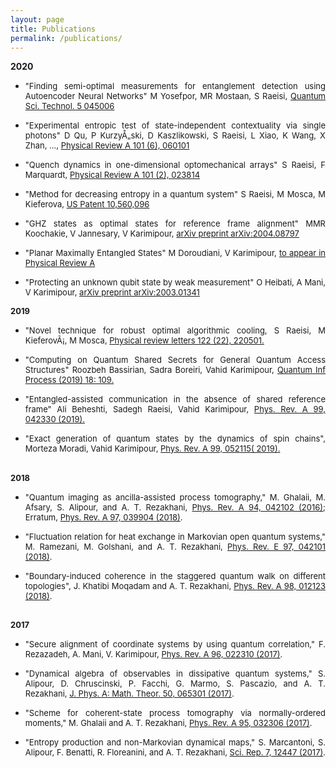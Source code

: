 ```yaml
---
layout: page
title: Publications
permalink: /publications/
---
```

<section id="links">
	<div class="container">
	
<span class="style"><span style="font-weight: 700;">2020</span><br>
                                    <ul style="text-align: justify;">
                                        <li><font size="2">"</font><font size="2">Finding semi-optimal measurements for entanglement detection using Autoencoder Neural Networks" M Yosefpor, MR Mostaan, S Raeisi, <a href="https://arxiv.org/pdf/2003.07031.pdf">Quantum Sci. Technol. 5 045006</a><br>
                                            </font></li>
                                    </ul>
                                    <ul style="text-align: justify;">
                                        <li><font size="2">"</font><font size="2">Experimental entropic test of state-independent contextuality via single photons" D Qu, P KurzyÅ„ski, D Kaszlikowski, S Raeisi, L Xiao, K Wang, X Zhan, ..., <a href="https://arxiv.org/pdf/2001.01498.pdf">Physical Review A 101 (6), 060101</a><br>
                                            </font></li>
                                    </ul>
                                    <ul style="text-align: justify;">
                                        <li><font size="2">"</font><font size="2">Quench dynamics in one-dimensional optomechanical arrays" S Raeisi, F Marquardt, <a href="https://arxiv.org/pdf/1907.04293.pdf" target="_blank">Physical Review A 101 (2), 023814</a><br>
                                            </font></li>
                                    </ul>
                                    <ul style="text-align: justify;">
                                        <li><font size="2">"</font><font size="2">Method for decreasing entropy in a quantum system" S Raeisi, M Mosca, M Kieferova, <a href="https://patentimages.storage.googleapis.com/f5/9e/90/85fc15c5f0e2ce/US10560096.pdf" target="_blank">US Patent 10,560,096</a><br>
                                            </font></li>
                                    </ul>
                                    <ul style="text-align: justify;">
                                        <li><font size="2">"</font><font size="2">GHZ states as optimal states for reference frame alignment" MMR Koochakie, V Jannesary, V Karimipour, <a href="https://arxiv.org/pdf/2004.08797.pdf" target="_blank">arXiv preprint arXiv:2004.08797</a><br>
                                            </font></li>
                                    </ul>
                                    <ul style="text-align: justify;">
                                        <li><font size="2">"</font><font size="2">Planar Maximally Entangled States" M Doroudiani, V Karimipour, <a href="https://arxiv.org/pdf/2004.00906.pdf" target="_blank">to appear in Physical Review A</a><br>
                                            </font></li>
                                    </ul>
                                    <ul style="text-align: justify;">
                                        <li><font size="2">"</font><font size="2">Protecting an unknown qubit state by weak measurement" O Heibati, A Mani, V Karimipour, <a href="https://arxiv.org/pdf/2003.01341.pdf" target="_blank">arXiv preprint arXiv:2003.01341</a><br>
                                            </font></li>
                                    </ul>
                                    <font size="2"><span class="style"><span style="font-weight: 700;">2019</span></span></font><br>
                                    <ul style="text-align: justify;">
                                        <li><font size="2">"</font><font size="2">Novel technique for robust optimal algorithmic cooling, S Raeisi, M KieferovÃ¡, M Mosca, <a href="https://arxiv.org/pdf/1902.04439" target="_blank">Physical review letters 122 (22), 220501.</a><br>
                                            </font></li>
                                    </ul>
                                    <ul style="text-align: justify;">
                                        <li><font size="2">"</font><font size="2">Computing on Quantum Shared Secrets for General Quantum Access Structures" Roozbeh Bassirian, Sadra Boreiri, Vahid Karimipour, <a href="https://doi.org/10.1007/s11128-019-2224-7" target="_blank">Quantum Inf Process (2019) 18: 109.</a><br>
                                            </font></li>
                                    </ul>
                                    <ul style="text-align: justify;">
                                        <li><font size="2">"Entangled-assisted communication in the absence of shared reference frame" Ali Beheshti, Sadegh Raeisi, Vahid Karimipour, <a href="https://doi.org/10.1103/PhysRevA.99.042330" target="_blank">Phys. Rev. A 99, 042330 (2019).</a><br>
                                            </font></li>
                                    </ul>
                                    <ul style="text-align: justify;">
                                        <li><font size="2">"Exact generation of quantum states by the dynamics of spin chains", Morteza Moradi, Vahid Karimipour, <a href="https://doi.org/10.1103/PhysRevA.99.052115" target="_blank">Phys. Rev. A 99, 052115( 2019).</a></font></li>
                                    </ul>
                                    <br>
                                    <font size="2"><span class="style"><span style="font-weight: 700;">
                                        2018</span></span></font><br>
                                    <ul style="text-align: justify;">
                                        <li><font size="2">"</font><font size="2">Quantum imaging as ancilla-assisted process tomography," M. Ghalaii, M. Afsary, S. Alipour, and A. T. Rezakhani, <a href="https://doi.org/10.1103/PhysRevA.94.042102" target="_blank">Phys. Rev. A 94, 042102 (2016)</a>; Erratum, <a href="https://doi.org/10.1103/PhysRevA.97.039904" target="_blank">Phys. Rev. A 97, 039904 (2018)</a>.<br>
                                            </font><font size="2"></font></li>
                                    </ul>
                                    <ul style="text-align: justify;">
                                        <li><font size="2">"Fluctuation relation for heat exchange in Markovian open quantum systems," M. Ramezani, M. Golshani, and A. T. Rezakhani, <a href="https://doi.org/10.1103/PhysRevE.97.042101" target="_blank">Phys. Rev. E 97, 042101 (2018)</a>.<br>
                                            </font></li>
                                    </ul>
                                    <ul style="text-align: justify;">
                                        <li><font size="2">"Boundary-induced coherence in the staggered quantum walk on different topologies", J. Khatibi Moqadam and A. T. Rezakhani, <a href="https://doi.org/10.1103/PhysRevA.98.012123" target="_blank">Phys. Rev. A 98, 012123 (2018)</a>.</font></li>
                                    </ul>
                                    <font size="2"><span class="style"><span style="font-weight: 700;"><br>
                                        2017</span></span></font> <br>
                                    <ul style="text-align: justify;">
                                        <li><font size="2">
                                            "Secure alignment of coordinate systems by using quantum correlation," F. Rezazadeh, A. Mani, V. Karimipour, <a href="https://doi.org/10.1103/PhysRevA.96.022310">Phys. Rev. A 96, 022310 (2017)</a></font><font size="2">.</font></li>
                                    </ul>
                                    <ul style="text-align: justify;">
                                        <li><font size="2">"</font><font size="2">Dynamical algebra of observables in dissipative quantum systems,</font><font size="2">"</font><font size="2"> S. Alipour, D. Chruscinski, P. Facchi, G. Marmo, S. Pascazio, and A. T. Rezakhani, <a href="https://doi.org/10.1088/1751-8121/aa5453" target="_blank">J. Phys. A: Math. Theor. 50, 065301 (2017)</a>.<br>
                                            </font><font size="2"></font></li>
                                    </ul>
                                    <ul style="text-align: justify;">
                                        <li><font size="2">"</font><font size="2">Scheme for coherent-state process tomography via normally-ordered moments,</font><font size="2">"</font><font size="2"> M. Ghalaii and A. T. Rezakhani, <a href="https://journals.aps.org/pra/abstract/10.1103/PhysRevA.95.032336" target="_blank">Phys. Rev. A 95, 032306 (2017)</a>.</font><font size="2"></font></li>
                                    </ul>
                                    <ul style="text-align: justify;">
                                        <li><font size="2">"</font><font size="2">Entropy production and non-Markovian dynamical maps,</font><font size="2">"</font><font size="2"> S. Marcantoni, S. Alipour, F. Benatti, R. Floreanini, and A. T. Rezakhani, <a href="https://doi.org/10.1038/s41598-017-12595-x" target="_blank">Sci. Rep. 7, 12447 (2017)</a>.</font><font size="2"></font></li>
                                    </ul>




